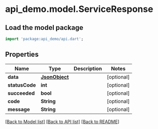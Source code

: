 # api_demo.model.ServiceResponse

## Load the model package
```dart
import 'package:api_demo/api.dart';
```

## Properties
Name | Type | Description | Notes
------------ | ------------- | ------------- | -------------
**data** | [**JsonObject**](.md) |  | [optional] 
**statusCode** | **int** |  | [optional] 
**succeeded** | **bool** |  | [optional] 
**code** | **String** |  | [optional] 
**message** | **String** |  | [optional] 

[[Back to Model list]](../README.md#documentation-for-models) [[Back to API list]](../README.md#documentation-for-api-endpoints) [[Back to README]](../README.md)


